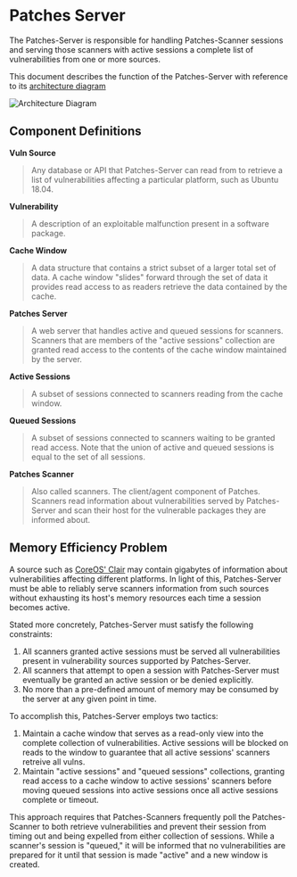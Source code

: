 # Patches Server

The Patches-Server is responsible for handling Patches-Scanner sessions and
serving those scanners with active sessions a complete list of vulnerabilities
from one or more sources.

This document describes the function of the Patches-Server with reference to
its [architecture diagram](./Patches-Server-Architecture.png)

![Architecture Diagram](./Patches-Server-Architecture.png)

## Component Definitions

**Vuln Source**

> Any database or API that Patches-Server can read from to retrieve a list of
> vulnerabilities affecting a particular platform, such as Ubuntu 18.04.

**Vulnerability**

> A description of an exploitable malfunction present in a software package.

**Cache Window**

> A data structure that contains a strict subset of a larger total set of data.
> A cache window "slides" forward through the set of data it provides read
> access to as readers retrieve the data contained by the cache.

**Patches Server**

> A web server that handles active and queued sessions for scanners. Scanners
> that are members of the "active sessions" collection are granted read access
> to the contents of the cache window maintained by the server.

**Active Sessions**

> A subset of sessions connected to scanners reading from the cache window.

**Queued Sessions**

> A subset of sessions connected to scanners waiting to be granted read access.
> Note that the union of active and queued sessions is equal to the set of all
> sessions.

**Patches Scanner**

> Also called scanners. The client/agent component of Patches.  Scanners read
> information about vulnerabilities served by Patches-Server and scan their
> host for the vulnerable packages they are informed about.

## Memory Efficiency Problem

A source such as [CoreOS' Clair](https://github.com/coreos/clair/) may contain 
gigabytes of information about vulnerabilities affecting different platforms.
In light of this, Patches-Server must be able to reliably serve scanners
information from such sources without exhausting its host's memory resources
each time a session becomes active.

Stated more concretely, Patches-Server must satisfy the following constraints:

1. All scanners granted active sessions must be served all vulnerabilities
present in vulnerability sources supported by Patches-Server.
2. All scanners that attempt to open a session with Patches-Server must
eventually be granted an active session or be denied explicitly.
3. No more than a pre-defined amount of memory may be consumed by the server at
any given point in time.

To accomplish this, Patches-Server employs two tactics:

1. Maintain a cache window that serves as a read-only view into the complete
collection of vulnerabilities. Active sessions will be blocked on reads to the
window to guarantee that all active sessions' scanners retreive all vulns.
2. Maintain "active sessions" and "queued sessions" collections, granting read
access to a cache window to active sessions' scanners before moving queued
sessions into active sessions once all active sessions complete or timeout.

This approach requires that Patches-Scanners frequently poll the
Patches-Scanner to both retrieve vulnerabilities and prevent their session from
timing out and being expelled from either collection of sessions. While a
scanner's session is "queued," it will be informed that no vulnerabilities are
prepared for it until that session is made "active" and a new window is created.
